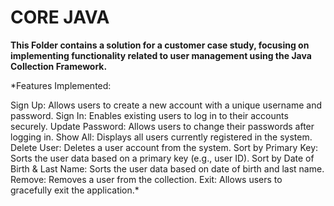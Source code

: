 # CORE JAVA
**This Folder contains a solution for a customer case study, focusing on implementing 
functionality related to user management using the Java Collection Framework.**

*Features Implemented:

Sign Up: Allows users to create a new account with a unique username and password.
Sign In: Enables existing users to log in to their accounts securely.
Update Password: Allows users to change their passwords after logging in.
Show All: Displays all users currently registered in the system.
Delete User: Deletes a user account from the system.
Sort by Primary Key: Sorts the user data based on a primary key (e.g., user ID).
Sort by Date of Birth & Last Name: Sorts the user data based on date of birth and last name.
Remove: Removes a user from the collection.
Exit: Allows users to gracefully exit the application.*
